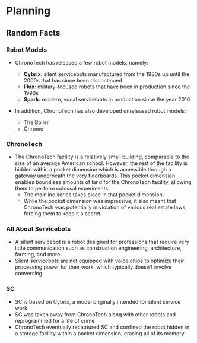 # Planning

## Random Facts

### Robot Models

- ChronoTech has released a few robot models, namely:
    - **Cybrix**: silent servicebots manufactured from the 1980s up until the
      2000s that has since been discontinued
    - **Flux**: military-focused robots that have been in production since the
      1990s
    - **Spark**: modern, vocal servicebots in production since the year 2016

- In addition, ChronoTech has also developed unreleased robot models:
    - The Boiler
    - Chrome

### ChronoTech

- The ChronoTech facility is a relatively small building, comparable to the
  size of an average American school. However, the rest of the facility is
  hidden within a pocket dimension which is accessible through a gateway
  underneath the very floorboards. This pocket dimension enables boundless
  amounts of land for the ChronoTech facility, allowing them to perform
  colossal experiments.
    - The mainline series takes place in that pocket dimension.
    - While the pocket dimension was impressive, it also meant that ChronoTech
      was potentially in violation of various real estate laws, forcing them to
      keep it a secret.

### All About Servicebots

- A silent servicebot is a robot designed for professions that require very
  little communication such as construction engineering, architecture, farming,
  and more
- Silent servicebots are not equipped with voice chips to optimize their
  processing power for their work, which typically doesn't involve conversing

### SC

- SC is based on Cybrix, a model originally intended for silent service work
- SC was taken away from ChronoTech along with other robots and reprogrammed
  for a life of crime
- ChronoTech eventually recaptured SC and confined the robot hidden in a
  storage facility within a pocket dimension, erasing all of its memory

